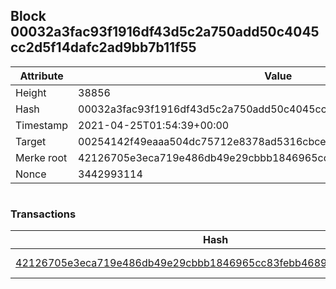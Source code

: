 ## Block 00032a3fac93f1916df43d5c2a750add50c4045cc2d5f14dafc2ad9bb7b11f55

Attribute | Value
--- | ---
Height | 38856
Hash | 00032a3fac93f1916df43d5c2a750add50c4045cc2d5f14dafc2ad9bb7b11f55
Timestamp | 2021-04-25T01:54:39+00:00
Target | 00254142f49eaaa504dc75712e8378ad5316cbcead634704b3734b6271167cc4
Merke root | 42126705e3eca719e486db49e29cbbb1846965cc83febb468991b73d777d9e9d
Nonce | 3442993114

```

```

### Transactions

Hash | Amount
--- | ---
[42126705e3eca719e486db49e29cbbb1846965cc83febb468991b73d777d9e9d](42126705e3eca719e486db49e29cbbb1846965cc83febb468991b73d777d9e9d.md) | 10.00000000 SKEPTI 
